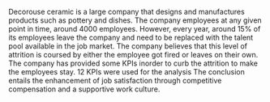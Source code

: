 Decorouse ceramic is a large company that designs and manufactures products such as pottery and dishes. The company employees at any given point in time, around 4000 employees. However, every year, around 15% of its employees leave  the company and need to be replaced  with the talent pool available in the job market. The company believes that this level of attrition is coursed by either the employee got fired or leaves on their own.
  The company has provided some KPIs inorder to curb the attrition to make the employees stay.
  12 KPIs were used for the analysis
  The conclusion entails the enhancement of job satisfaction through competitive compensation and a supportive work culture.

